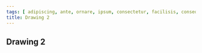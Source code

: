 ```yaml
---
tags: [ adipiscing, ante, ornare, ipsum, consectetur, facilisis, consequat, malesuada ]
title: Drawing 2
---
```


## Drawing 2
